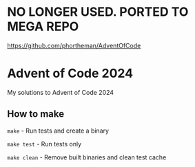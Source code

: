 # NO LONGER USED. PORTED TO MEGA REPO
https://github.com/phortheman/AdventOfCode

# Advent of Code 2024
My solutions to Advent of Code 2024

## How to make
`make` - Run tests and create a binary

`make test` - Run tests only

`make clean` - Remove built binaries and clean test cache
